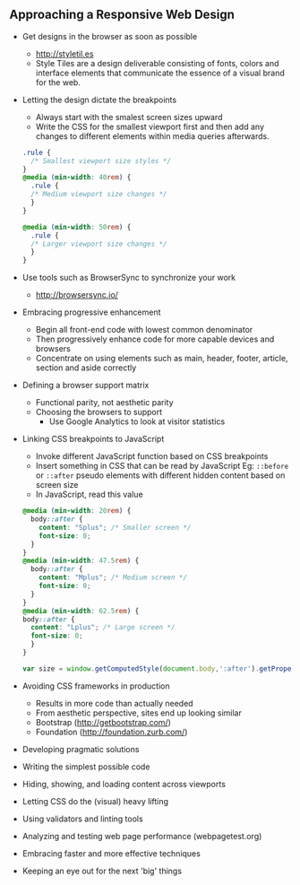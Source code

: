 ## Approaching a Responsive Web Design

- Get designs in the browser as soon as possible
  - http://styletil.es
  - Style Tiles are a design deliverable consisting of fonts, colors and interface elements that communicate the essence of a visual brand for the web.

- Letting the design dictate the breakpoints
  - Always start with the smalest screen sizes upward
  - Write the CSS for the smallest viewport first and then add any changes to different elements within media queries afterwards.
  ```CSS
  .rule {
    /* Smallest viewport size styles */
  }
  @media (min-width: 40rem) {
    .rule {
    /* Medium viewport size changes */
    }
  }

  @media (min-width: 50rem) {
    .rule {
    /* Larger viewport size changes */
    }
  }
  ```
- Use tools such as BrowserSync to synchronize your work
  - http://browsersync.io/

- Embracing progressive enhancement
  - Begin all front-end code with lowest common denominator
  - Then progressively enhance code for more capable devices and browsers
  - Concentrate on using elements such as main, header, footer, article, section and aside correctly

- Defining a browser support matrix
  - Functional parity, not aesthetic parity
  - Choosing the browsers to support
    - Use Google Analytics to look at visitor statistics

- Linking CSS breakpoints to JavaScript
  - Invoke different JavaScript function based on CSS breakpoints
  - Insert something in CSS that can be read by JavaScript
    Eg: `::before` or `::after` pseudo elements with different hidden content based on screen size
  - In JavaScript, read this value

  ```CSS
  @media (min-width: 20rem) {
    body::after {
      content: "Splus"; /* Smaller screen */
      font-size: 0;
    }
  }
  @media (min-width: 47.5rem) {
    body::after {
      content: "Mplus"; /* Medium screen */
      font-size: 0;
    }
  }
  @media (min-width: 62.5rem) {
  body::after {
    content: "Lplus"; /* Large screen */
    font-size: 0;
    }
  }
  ```

  ```js
  var size = window.getComputedStyle(document.body,':after').getPropertyValue('content');
  ```  
- Avoiding CSS frameworks in production
  - Results in more code than actually needed
  - From aesthetic perspective, sites end up looking similar
  - Bootstrap (http://getbootstrap.com/)
  - Foundation (http://foundation.zurb.com/)

- Developing pragmatic solutions
- Writing the simplest possible code
- Hiding, showing, and loading content across viewports
- Letting CSS do the (visual) heavy lifting
- Using validators and linting tools
- Analyzing and testing web page performance (webpagetest.org)
- Embracing faster and more effective techniques
- Keeping an eye out for the next 'big' things
